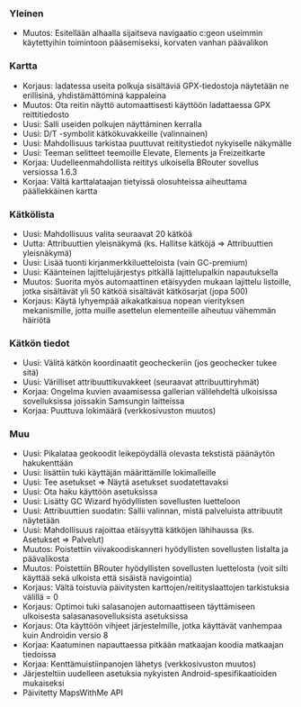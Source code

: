 ### Yleinen
- Muutos: Esitellään alhaalla sijaitseva navigaatio c:geon useimmin käytettyihin toimintoon pääsemiseksi, korvaten vanhan päävalikon

### Kartta
- Korjaus: ladatessa useita polkuja sisältäviä GPX-tiedostoja näytetään ne erillisinä, yhdistämättöminä kappaleina
- Muutos: Ota reitin näyttö automaattisesti käyttöön ladattaessa GPX reittitiedosto
- Uusi: Salli useiden polkujen näyttäminen kerralla
- Uusi: D/T -symbolit kätkökuvakkeille (valinnainen)
- Uusi: Mahdollisuus tarkistaa puuttuvat reititystiedot nykyiselle näkymälle
- Uusi: Teeman selitteet teemoille Elevate, Elements ja Freizeitkarte
- Korjaa: Uudelleenmahdollista reititys ulkoisella BRouter sovellus versiossa 1.6.3
- Korjaa: Vältä karttalataajan tietyissä olosuhteissa aiheuttama päällekkäinen kartta

### Kätkölista
- Uusi: Mahdollisuus valita seuraavat 20 kätköä
- Uutta: Attribuuttien yleisnäkymä (ks. Hallitse kätköjä => Attribuuttien yleisnäkymä)
- Uusi: Lisää tuonti kirjanmerkkiluetteloista (vain GC-premium)
- Uusi: Käänteinen lajittelujärjestys pitkällä lajittelupalkin napautuksella
- Muutos: Suorita myös automaattinen etäisyyden mukaan lajittelu listoille, jotka sisältävät yli 50 kätköä sisältävät kätkösarjat (jopa 500)
- Korjaus: Käytä lyhyempää aikakatkaisua nopean vierityksen mekanismille, jotta muille asettelun elementeille aiheutuu vähemmän häiriötä

### Kätkön tiedot
- Uusi: Välitä kätkön koordinaatit geocheckeriin (jos geochecker tukee sitä)
- Uusi: Värilliset attribuuttikuvakkeet (seuraavat attribuuttiryhmät)
- Korjaa: Ongelma kuvien avaamisessa gallerian välilehdeltä ulkoisissa sovelluksissa joissakin Samsungin laitteissa
- Korjaa: Puuttuva lokimäärä (verkkosivuston muutos)

### Muu
- Uusi: Pikalataa geokoodit leikepöydällä olevasta tekstistä päänäytön hakukenttään
- Uusi: lisättiin tuki käyttäjän määrittämille lokimalleille
- Uusi: Tee asetukset => Näytä asetukset suodatettavaksi
- Uusi: Ota haku käyttöön asetuksissa
- Uusi: Lisätty GC Wizard hyödyllisten sovellusten luetteloon
- Uusi: Attribuuttien suodatin: Sallii valinnan, mistä palveluista attribuutit näytetään
- Uusi: Mahdollisuus rajoittaa etäisyyttä kätköjen lähihaussa (ks. Asetukset => Palvelut)
- Muutos: Poistettiin viivakoodiskanneri hyödyllisten sovellusten listalta ja päävalikosta
- Muutos: Poistettiin BRouter hyödyllisten sovellusten luettelosta (voit silti käyttää sekä ulkoista että sisäistä navigointia)
- Korjaus: Vältä toistuvia päivitysten karttojen/reitityslaattojen tarkistuksia välillä = 0
- Korjaus: Optimoi tuki salasanojen automaattiseen täyttämiseen ulkoisesta salasanasovelluksista asetuksissa
- Korjaus: Ota käyttöön vihjeet järjestelmille, jotka käyttävät vanhempaa kuin Androidin versio 8
- Korjaa: Kaatuminen napauttaessa pitkään matkaajan koodia matkaajan tiedoissa
- Korjaa: Kenttämuistiinpanojen lähetys (verkkosivuston muutos)
- Järjesteltiin uudelleen asetuksia nykyisten Android-spesifikaatioiden mukaiseksi
- Päivitetty MapsWithMe API

